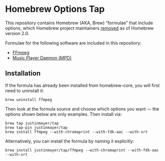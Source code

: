 # Homebrew Options Tap

This repository contains Homebrew (AKA, Brew) “formulae” that include options, which Homebrew project maintainers [removed][] as of Homebrew version 2.0.

Formulae for the following software are included in this repository:

* [FFmpeg][]
* [Music Player Daemon (MPD)][]

## Installation

If the formula has already been installed from homebrew-core, you will first need to uninstall it:

    brew uninstall ffmpeg

Then look at the formula source and choose which options you want — the options shown below are only examples. Then install via:

    brew tap justinmayer/tap
    brew tap-pin justinmayer/tap
    brew install ffmpeg --with-chromaprint --with-fdk-aac --with-srt

Alternatively, you can install the formula by naming it explicitly:

    brew install justinmayer/tap/ffmpeg --with-chromaprint --with-fdk-aac --with-srt


[removed]: https://github.com/Homebrew/homebrew-core/issues/31510
[FFmpeg]: https://ffmpeg.org
[Music Player Daemon (MPD)]: https://musicpd.org
